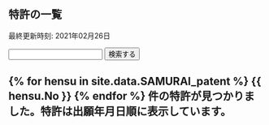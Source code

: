 <article class="wrap search_prof search_article">
  <div class="main_frame clearfix">
    <section class="contents articles">
      <h2 class="pagetitle">特許の一覧</h2>
        <p class="txt text-right">最終更新時刻: 2021年02月26日
        </p>
      <div class="paper_list">
        <div id="search_keyword">
          <div class="search_block row">
            <form action="★★パス/patent" accept-charset="UTF-8" method="get">
              <input type="search" name="q" id="search_word" value="" class="col-md-10 txt_input txt_result" placeholder="">
              <input type="submit" name="commit" value="検索する" class="btn" data-disable-with="検索する">
            </form>
          </div>
        </div>
        <h2 class="result-summary">
          {% for hensu in site.data.SAMURAI_patent %}
          {{ hensu.No	}}
          {% endfor %}
          件の特許が見つかりました。特許は出願年月日順に表示しています。
        </h2>
      </div>
    </section>
    <div id="bnr_link">
      <div class="clearfix">
      </div>
    </div>
  </div>
</article>

